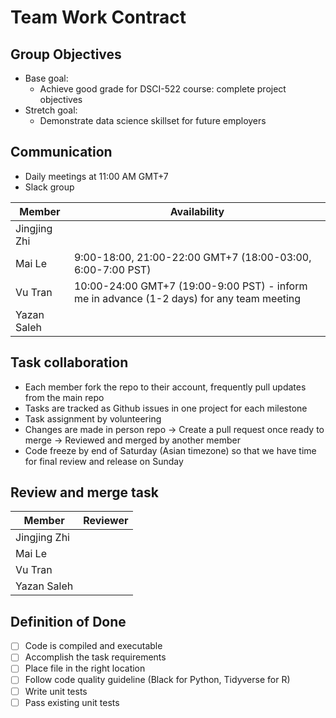 # Team Work Contract

## Group Objectives
* Base goal:
  * Achieve good grade for DSCI-522 course: complete project objectives
* Stretch goal:
  * Demonstrate data science skillset for future employers

## Communication
* Daily meetings at 11:00 AM GMT+7
* Slack group

Member | Availability
-------|---------
Jingjing Zhi|
Mai Le| 9:00-18:00, 21:00-22:00 GMT+7 (18:00-03:00, 6:00-7:00 PST)
Vu Tran| 10:00-24:00 GMT+7 (19:00-9:00 PST) - inform me in advance (1-2 days) for any team meeting
Yazan Saleh|

## Task collaboration
* Each member fork the repo to their account, frequently pull updates from the main repo
* Tasks are tracked as Github issues in one project for each milestone
* Task assignment by volunteering
* Changes are made in person repo -> Create a pull request once ready to merge -> Reviewed and merged by another member
* Code freeze by end of Saturday (Asian timezone) so that we have time for final review and release on Sunday

## Review and merge task

Member | Reviewer
-------|---------
Jingjing Zhi|
Mai Le|
Vu Tran|
Yazan Saleh|

## Definition of Done
- [ ] Code is compiled and executable
- [ ] Accomplish the task requirements
- [ ] Place file in the right location
- [ ] Follow code quality guideline (Black for Python, Tidyverse for R)
- [ ] Write unit tests
- [ ] Pass existing unit tests
